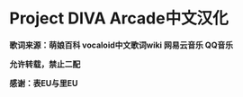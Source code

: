 # Project DIVA Arcade中文汉化

**歌词来源：萌娘百科 vocaloid中文歌词wiki 网易云音乐 QQ音乐**

**允许转载，禁止二配**

**感谢：表EU与里EU**
